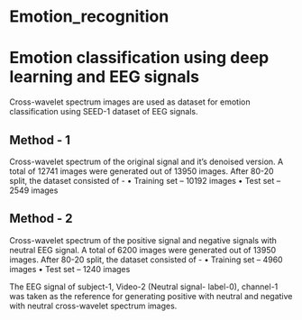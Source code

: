 # Emotion_recognition
# Emotion classification using deep learning and EEG signals

Cross-wavelet spectrum images are used as dataset for emotion classification using 
SEED-1 dataset of EEG signals.

## Method - 1
Cross-wavelet spectrum of the original signal and it’s denoised version. A total of 12741 images were generated out of 13950 images.
 After 80-20 split, the dataset consisted of -
•	Training set – 10192 images
•	Test set – 2549 images



## Method - 2
Cross-wavelet spectrum of the positive signal and negative signals with neutral EEG signal. A total of 6200 images were generated out of 13950 images. After 80-20 split, the dataset consisted of -
•	Training set – 4960 images
•	Test set – 1240 images

 The EEG signal of subject-1, Video-2 (Neutral signal- label-0), channel-1 was taken as the reference for generating positive with neutral and negative with neutral cross-wavelet spectrum images. 
